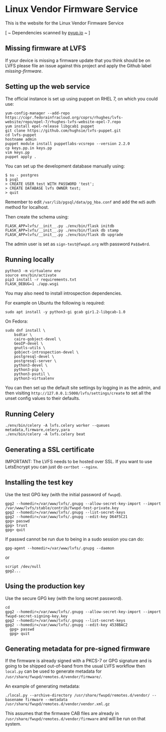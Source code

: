 Linux Vendor Firmware Service
=============================

This is the website for the Linux Vendor Firmware Service

[ ~ Dependencies scanned by [pyup.io](https://pyup.io/) ~ ]

Missing firmware at LVFS
------------------------

If your device is missing a firmware update that you think should be on LVFS
please file an issue against this project and apply the Github label *missing-firmware*.

Setting up the web service
--------------------------

The official instance is set up using puppet on RHEL 7, on which you could use:

    yum-config-manager --add-repo https://copr.fedorainfracloud.org/coprs/rhughes/lvfs-website/repo/epel-7/rhughes-lvfs-website-epel-7.repo
    yum install epel-release libgcab1 puppet
    git clone https://github.com/hughsie/lvfs-puppet.git
    cd lvfs-puppet
    hostname admin
    puppet module install puppetlabs-vcsrepo --version 2.2.0
    cp keys.pp.in keys.pp
    vim keys.pp
    puppet apply .

You can set up the development database manually using:

    $ su - postgres
    $ psql
    > CREATE USER test WITH PASSWORD 'test';
    > CREATE DATABASE lvfs OWNER test;
    > quit

Remember to edit `/var/lib/pgsql/data/pg_hba.conf` and add the `md5` auth
method for localhost.

Then create the schema using:

    FLASK_APP=lvfs/__init__.py ./env/bin/flask initdb
    FLASK_APP=lvfs/__init__.py ./env/bin/flask db stamp
    FLASK_APP=lvfs/__init__.py ./env/bin/flask db upgrade

The admin user is set as `sign-test@fwupd.org` with password `Pa$$w0rd`.

## Running locally ##

    python3 -m virtualenv env
    source env/bin/activate
    pip3 install -r requirements.txt
    FLASK_DEBUG=1 ./app.wsgi

You may also need to install introspection dependencies.

For example on Ubuntu the following is required:

    sudo apt install -y python3-gi gcab gir1.2-libgcab-1.0

On Fedora:

    sudo dnf install \
        bsdtar \
        cairo-gobject-devel \
        GeoIP-devel \
        gnutls-utils \
        gobject-introspection-devel \
        postgresql-devel \
        postgresql-server \
        python3-devel \
        python3-pip \
        python3-psutil \
        python3-virtualenv

You can then set up the default site settings by logging in as the admin, and
then visiting `http://127.0.0.1:5000/lvfs/settings/create` to set all the unset
config values to their defaults.

## Running Celery ##

    ./env/bin/celery -A lvfs.celery worker --queues metadata,firmware,celery,yara
    ./env/bin/celery -A lvfs.celery beat

## Generating a SSL certificate ##

IMPORTANT: The LVFS needs to be hosted over SSL.
If you want to use LetsEncrypt you can just do `certbot --nginx`.

## Installing the test key ##

Use the test GPG key (with the initial password of `fwupd`).

    gpg2 --homedir=/var/www/lvfs/.gnupg --allow-secret-key-import --import /var/www/lvfs/stable/contrib/fwupd-test-private.key
    gpg2 --homedir=/var/www/lvfs/.gnupg --list-secret-keys
    gpg2 --homedir=/var/www/lvfs/.gnupg --edit-key D64F5C21
    gpg> passwd
    gpg> trust
    gpg> quit

If passwd cannot be run due to being in a sudo session you can do:

    gpg-agent --homedir=/var/www/lvfs/.gnupg --daemon

or

    script /dev/null
    gpg2...

## Using the production key ##

Use the secure GPG key (with the long secret password).

    cd
    gpg2 --homedir=/var/www/lvfs/.gnupg --allow-secret-key-import --import fwupd-secret-signing-key.key
    gpg2 --homedir=/var/www/lvfs/.gnupg --list-secret-keys
    gpg2 --homedir=/var/www/lvfs/.gnupg --edit-key 4538BAC2
      gpg> passwd
      gpg> quit

## Generating metadata for pre-signed firmware ##

If the firmware is already signed with a PKCS-7 or GPG signature and is going
to be shipped out-of-band from the usual LVFS workflow then `local.py` can be
used to generate metadata for `/usr/share/fwupd/remotes.d/vendor/firmware/`.

An example of generating metadata:
```
./local.py --archive-directory /usr/share/fwupd/remotes.d/vendor/ --basename firmware --metadata /usr/share/fwupd/remotes.d/vendor/vendor.xml.gz
```

This assumes that the firmware CAB files are already in `/usr/share/fwupd/remotes.d/vendor/firmware`
and will be run on that system.
